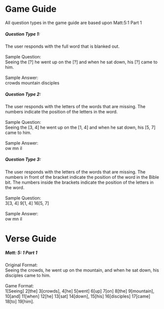 # Game Guide

All question types in the game guide are based upon Matt:5:1 Part 1

##### Question Type 1:
The user responds with the full word that is blanked out.
<br>
<br>
Sample Question:
<br>
Seeing the [?] he went up on the [?] and when he sat down, his [?] came to him.
<br>
<br>
Sample Answer:
<br>
crowds mountain disciples

##### Question Type 2:
The user responds with the letters of the words that are missing. The numbers indicate the position of the letters in the word.
<br>
<br>
Sample Question:
<br>
Seeing the [3, 4] he went up on the [1, 4] and when he sat down, his [5, 7] came to him.
<br>
<br>
Sample Answer:
<br>
ow mn il

##### Question Type 3:
The user responds with the letters of the words that are missing. The numbers in front of the bracket indicate the position of the word in the Bible bit. The numbers inside the brackets indicate the position of the letters in the word.
<br>
<br>
Sample Question:
<br>
3[3, 4]  9[1, 4]  16[5, 7]
<br>
<br>
Sample Answer:
<br>
ow mn il

# Verse Guide
##### Matt: 5: 1 Part 1
Original Format:
<br>
Seeing the crowds, he went up on the mountain, and when he sat down, his disciples came to him.
<br>
<br>
Game Format:
<br>
1[Seeing] 2[the] 3[crowds], 4[he] 5[went] 6[up] 7[on] 8[the] 9[mountain], 10[and] 11[when] 12[he] 13[sat] 14[down], 15[his] 16[disciples] 17[came] 18[to] 19[him].
